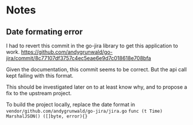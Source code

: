 # Notes
## Date formating error
I had to revert this commit in the go-jira library to get this application to work.
https://github.com/andygrunwald/go-jira/commit/8c77107df3757c4ec5eae6e9d7c018618e708bfa

Given the documentation, this commit seems to be correct.
But the api call kept failing with this format.

This should be investigated later on to at least know why, and to propose a fix to the upstream project.

To build the project locally, replace the date format in `vendor/github.com/andygrunwald/go-jira/jira.go` `func (t Time) MarshalJSON() ([]byte, error){}`